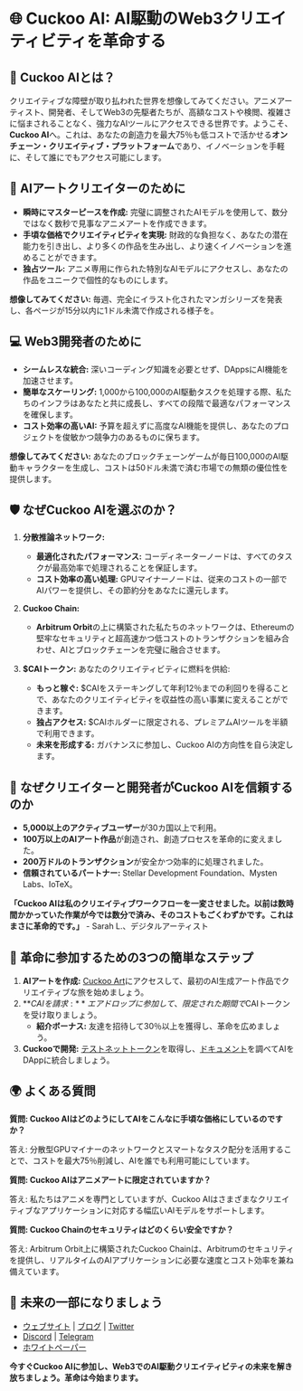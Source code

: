 # 🌐 Cuckoo AI: AI駆動のWeb3クリエイティビティを革命する

## 🚀 Cuckoo AIとは？

クリエイティブな障壁が取り払われた世界を想像してみてください。アニメアーティスト、開発者、そしてWeb3の先駆者たちが、高額なコストや検閲、複雑さに悩まされることなく、強力なAIツールにアクセスできる世界です。ようこそ、**Cuckoo AI**へ。これは、あなたの創造力を最大75％も低コストで活かせる**オンチェーン・クリエイティブ・プラットフォーム**であり、イノベーションを手軽に、そして誰にでもアクセス可能にします。

## 🎨 AIアートクリエイターのために

- **瞬時にマスターピースを作成:** 完璧に調整されたAIモデルを使用して、数分ではなく数秒で見事なアニメアートを作成できます。
- **手頃な価格でクリエイティビティを実現:** 財政的な負担なく、あなたの潜在能力を引き出し、より多くの作品を生み出し、より速くイノベーションを進めることができます。
- **独占ツール:** アニメ専用に作られた特別なAIモデルにアクセスし、あなたの作品をユニークで個性的なものにします。

**想像してみてください:** 毎週、完全にイラスト化されたマンガシリーズを発表し、各ページが15分以内に1ドル未満で作成される様子を。

## 💻 Web3開発者のために

- **シームレスな統合:** 深いコーディング知識を必要とせず、DAppsにAI機能を加速させます。
- **簡単なスケーリング:** 1,000から100,000のAI駆動タスクを処理する際、私たちのインフラはあなたと共に成長し、すべての段階で最適なパフォーマンスを確保します。
- **コスト効率の高いAI:** 予算を超えずに高度なAI機能を提供し、あなたのプロジェクトを俊敏かつ競争力のあるものに保ちます。

**想像してみてください:** あなたのブロックチェーンゲームが毎日100,000のAI駆動キャラクターを生成し、コストは50ドル未満で済む市場での無類の優位性を提供します。

## 🛡️ なぜCuckoo AIを選ぶのか？

1. **分散推論ネットワーク:**
   - **最適化されたパフォーマンス:** コーディネーターノードは、すべてのタスクが最高効率で処理されることを保証します。
   - **コスト効率の高い処理:** GPUマイナーノードは、従来のコストの一部でAIパワーを提供し、その節約分をあなたに還元します。

2. **Cuckoo Chain:**
   - **Arbitrum Orbit**の上に構築された私たちのネットワークは、Ethereumの堅牢なセキュリティと超高速かつ低コストのトランザクションを組み合わせ、AIとブロックチェーンを完璧に融合させます。

3. **$CAIトークン:** あなたのクリエイティビティに燃料を供給:
   - **もっと稼ぐ:** $CAIをステーキングして年利12％までの利回りを得ることで、あなたのクリエイティビティを収益性の高い事業に変えることができます。
   - **独占アクセス:** $CAIホルダーに限定される、プレミアムAIツールを半額で利用できます。
   - **未来を形成する:** ガバナンスに参加し、Cuckoo AIの方向性を自ら決定します。

## 💎 なぜクリエイターと開発者がCuckoo AIを信頼するのか

- **5,000以上のアクティブユーザー**が30カ国以上で利用。
- **100万以上のAIアート作品**が創造され、創造プロセスを革命的に変えました。
- **200万ドルのトランザクション**が安全かつ効率的に処理されました。
- **信頼されているパートナー:** Stellar Development Foundation、Mysten Labs、IoTeX。

**「Cuckoo AIは私のクリエイティブワークフローを一変させました。以前は数時間かかっていた作業が今では数分で済み、そのコストもごくわずかです。これはまさに革命的です。」** - Sarah L.、デジタルアーティスト

## 🚀 革命に参加するための3つの簡単なステップ

1. **AIアートを作成:** [Cuckoo Art](https://cuckoo.network/portal/art)にアクセスして、最初のAI生成アート作品でクリエイティブな旅を始めましょう。
2. **$CAIを請求:** エアドロップに参加して、限定された期間で$CAIトークンを受け取りましょう。
   - **紹介ボーナス:** 友達を招待して30％以上を獲得し、革命を広めましょう。
3. **Cuckooで開発:** [テストネットトークン](https://cuckoo.network/portal/faucet)を取得し、[ドキュメント](https://cuckoo.network/docs/cuckoo-chain/cuckoo-chain)を調べてAIをDAppに統合しましょう。

## 🌍 よくある質問

**質問: Cuckoo AIはどのようにしてAIをこんなに手頃な価格にしているのですか？**

答え: 分散型GPUマイナーのネットワークとスマートなタスク配分を活用することで、コストを最大75％削減し、AIを誰でも利用可能にしています。

**質問: Cuckoo AIはアニメアートに限定されていますか？**

答え: 私たちはアニメを専門としていますが、Cuckoo AIはさまざまなクリエイティブなアプリケーションに対応する幅広いAIモデルをサポートします。

**質問: Cuckoo Chainのセキュリティはどのくらい安全ですか？**

答え: Arbitrum Orbit上に構築されたCuckoo Chainは、Arbitrumのセキュリティを提供し、リアルタイムのAIアプリケーションに必要な速度とコスト効率を兼ね備えています。

## 🔗 未来の一部になりましょう

- [ウェブサイト](https://cuckoo.network/) | [ブログ](https://cuckoo.network/blog) | [Twitter](https://cuckoo.network/x)
- [Discord](https://cuckoo.network/dc) | [Telegram](https://cuckoo.network/tg)
- [ホワイトペーパー](https://cuckoo.network/docs/cuckoo-network)

**今すぐCuckoo AIに参加し、Web3でのAI駆動クリエイティビティの未来を解き放ちましょう。革命は今始まります。**
